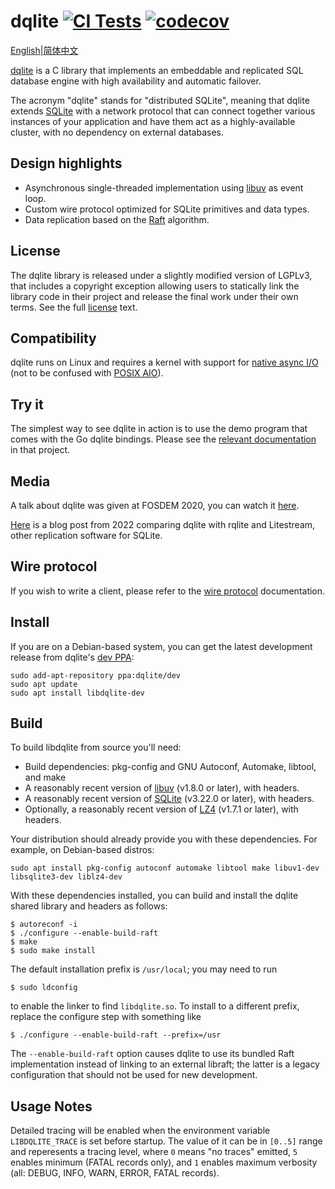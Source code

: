 dqlite [![CI Tests](https://github.com/canonical/dqlite/actions/workflows/build-and-test.yml/badge.svg)](https://github.com/canonical/dqlite/actions/workflows/build-and-test.yml) [![codecov](https://codecov.io/gh/canonical/dqlite/branch/master/graph/badge.svg)](https://codecov.io/gh/canonical/dqlite)
======

[English](./README.md)|[简体中文](./README_CH.md)

[dqlite](https://dqlite.io) is a C library that implements an embeddable and
replicated SQL database engine with high availability and automatic failover.

The acronym "dqlite" stands for "distributed SQLite", meaning that dqlite
extends [SQLite](https://sqlite.org/) with a network protocol that can connect
together various instances of your application and have them act as a
highly-available cluster, with no dependency on external databases.

Design highlights
----------------

* Asynchronous single-threaded implementation using [libuv](https://libuv.org/)
  as event loop.
* Custom wire protocol optimized for SQLite primitives and data types.
* Data replication based on the [Raft](https://raft.github.io/) algorithm.

License
-------

The dqlite library is released under a slightly modified version of LGPLv3,
that includes a copyright exception allowing users to statically link the
library code in their project and release the final work under their own terms.
See the full [license](https://github.com/canonical/dqlite/blob/master/LICENSE)
text.

Compatibility
-------------

dqlite runs on Linux and requires a kernel with support for [native async
I/O](https://man7.org/linux/man-pages/man2/io_setup.2.html) (not to be confused
with [POSIX AIO](https://man7.org/linux/man-pages/man7/aio.7.html)).

Try it
-------

The simplest way to see dqlite in action is to use the demo program that comes
with the Go dqlite bindings. Please see the [relevant
documentation](https://github.com/canonical/go-dqlite#demo) in that project.

Media
-----

A talk about dqlite was given at FOSDEM 2020, you can watch it
[here](https://fosdem.org/2020/schedule/event/dqlite/).

[Here](https://gcore.com/blog/comparing-litestream-rqlite-dqlite/) is a blog
post from 2022 comparing dqlite with rqlite and Litestream, other replication
software for SQLite.

Wire protocol
-------------

If you wish to write a client, please refer to the [wire
protocol](https://dqlite.io/docs/protocol) documentation.

Install
-------

If you are on a Debian-based system, you can get the latest development release
from dqlite's [dev PPA](https://launchpad.net/~dqlite/+archive/ubuntu/dev):

```
sudo add-apt-repository ppa:dqlite/dev
sudo apt update
sudo apt install libdqlite-dev
```

Build
-----

To build libdqlite from source you'll need:

* Build dependencies: pkg-config and GNU Autoconf, Automake, libtool, and make
* A reasonably recent version of [libuv](https://libuv.org/) (v1.8.0 or later), with headers.
* A reasonably recent version of [SQLite](https://sqlite.org/) (v3.22.0 or later), with headers.
* Optionally, a reasonably recent version of [LZ4](https://lz4.org/) (v1.7.1 or later), with headers.

Your distribution should already provide you with these dependencies. For
example, on Debian-based distros:

```
sudo apt install pkg-config autoconf automake libtool make libuv1-dev libsqlite3-dev liblz4-dev
```

With these dependencies installed, you can build and install the dqlite shared
library and headers as follows:

```
$ autoreconf -i
$ ./configure --enable-build-raft
$ make
$ sudo make install
```

The default installation prefix is `/usr/local`; you may need to run

```
$ sudo ldconfig
```

to enable the linker to find `libdqlite.so`. To install to a different prefix,
replace the configure step with something like

```
$ ./configure --enable-build-raft --prefix=/usr
```

The `--enable-build-raft` option causes dqlite to use its bundled Raft
implementation instead of linking to an external libraft; the latter is a
legacy configuration that should not be used for new development.

Usage Notes
-----------

Detailed tracing will be enabled when the environment variable
`LIBDQLITE_TRACE` is set before startup.  The value of it can be in `[0..5]`
range and reperesents a tracing level, where `0` means "no traces" emitted, `5`
enables minimum (FATAL records only), and `1` enables maximum verbosity (all:
DEBUG, INFO, WARN, ERROR, FATAL records).
